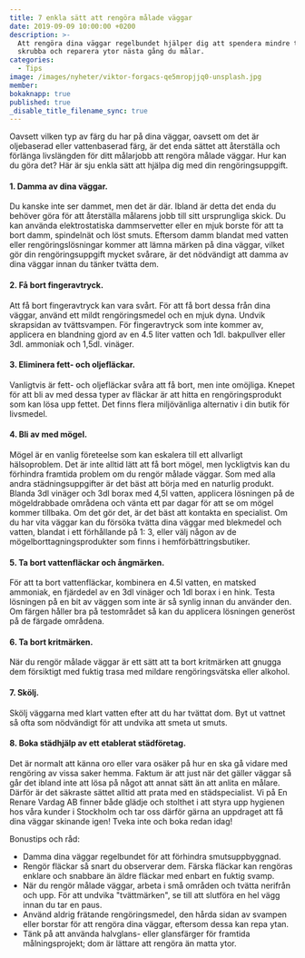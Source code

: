 ```yaml
---
title: 7 enkla sätt att rengöra målade väggar
date: 2019-09-09 10:00:00 +0200
description: >-
  Att rengöra dina väggar regelbundet hjälper dig att spendera mindre tid på att
  skrubba och reparera ytor nästa gång du målar.
categories:
  - Tips
image: /images/nyheter/viktor-forgacs-qe5mropjjq0-unsplash.jpg
member:
bokaknapp: true
published: true
_disable_title_filename_sync: true
---
```


Oavsett vilken typ av f&auml;rg du har p&aring; dina v&auml;ggar, oavsett om det &auml;r oljebaserad eller vattenbaserad f&auml;rg, &auml;r det enda s&auml;ttet att &aring;terst&auml;lla och förl&auml;nga livsl&auml;ngden för ditt m&aring;larjobb att rengöra m&aring;lade v&auml;ggar. Hur kan du göra det? H&auml;r &auml;r sju enkla s&auml;tt att hj&auml;lpa dig med din rengöringsuppgift.

#### 1\. Damma av dina v&auml;ggar.

Du kanske inte ser dammet, men det &auml;r d&auml;r. Ibland &auml;r detta det enda du behöver göra för att &aring;terst&auml;lla m&aring;larens jobb till sitt ursprungliga skick. Du kan anv&auml;nda elektrostatiska dammservetter eller en mjuk borste för att ta bort damm, spindeln&auml;t och löst smuts. Eftersom damm blandat med vatten eller rengöringslösningar kommer att l&auml;mna m&auml;rken p&aring; dina v&auml;ggar, vilket gör din rengöringsuppgift mycket sv&aring;rare, &auml;r det nödv&auml;ndigt att damma av dina v&auml;ggar innan du t&auml;nker tv&auml;tta dem.

#### 2\. F&aring; bort fingeravtryck.

Att f&aring; bort fingeravtryck kan vara sv&aring;rt. För att f&aring; bort dessa fr&aring;n dina v&auml;ggar, anv&auml;nd ett mildt rengöringsmedel och en mjuk dyna. Undvik skrapsidan av tv&auml;ttsvampen. För fingeravtryck som inte kommer av, applicera en blandning gjord av en 4.5 liter vatten och 1dl. bakpullver eller 3dl. ammoniak och 1,5dl. vin&auml;ger.

#### 3\. Eliminera fett- och oljefl&auml;ckar.

Vanligtvis &auml;r fett- och oljefl&auml;ckar sv&aring;ra att f&aring; bort, men inte omöjliga. Knepet för att bli av med dessa typer av fl&auml;ckar &auml;r att hitta en rengöringsprodukt som kan lösa upp fettet. Det finns flera miljöv&auml;nliga alternativ i din butik för livsmedel.

#### 4\. Bli av med mögel.

Mögel &auml;r en vanlig företeelse som kan eskalera till ett allvarligt h&auml;lsoproblem. Det &auml;r inte alltid l&auml;tt att f&aring; bort mögel, men lyckligtvis kan du förhindra framtida problem om du rengör m&aring;lade v&auml;ggar. Som med alla andra st&auml;dningsuppgifter &auml;r det b&auml;st att börja med en naturlig produkt. Blanda 3dl vin&auml;ger och 3dl borax med 4,5l vatten, applicera lösningen p&aring; de mögeldrabbade omr&aring;dena och v&auml;nta ett par dagar för att se om mögel kommer tillbaka. Om det gör det, &auml;r det b&auml;st att kontakta en specialist. Om du har vita v&auml;ggar kan du försöka tv&auml;tta dina v&auml;ggar med blekmedel och vatten, blandat i ett förh&aring;llande p&aring; 1: 3, eller v&auml;lj n&aring;gon av de mögelborttagningsprodukter som finns i hemförb&auml;ttringsbutiker.

#### 5\. Ta bort vattenfl&auml;ckar och &aring;ngm&auml;rken.

För att ta bort vattenfl&auml;ckar, kombinera en 4.5l vatten, en matsked ammoniak, en fj&auml;rdedel av en 3dl vin&auml;ger och 1dl borax i en hink. Testa lösningen p&aring; en bit av v&auml;ggen som inte &auml;r s&aring; synlig innan du anv&auml;nder den. Om f&auml;rgen h&aring;ller bra p&aring; testomr&aring;det s&aring; kan du applicera lösningen generöst p&aring; de f&auml;rgade omr&aring;dena.

#### 6\. Ta bort kritm&auml;rken.

N&auml;r du rengör m&aring;lade v&auml;ggar &auml;r ett s&auml;tt att ta bort kritm&auml;rken att gnugga dem försiktigt med fuktig trasa med mildare rengöringsv&auml;tska eller alkohol.

#### 7\. Skölj.

Skölj v&auml;ggarna med klart vatten efter att du har tv&auml;ttat dom. Byt ut vattnet s&aring; ofta som nödv&auml;ndigt för att undvika att smeta ut smuts.

#### 8\. Boka st&auml;dhj&auml;lp av ett etablerat st&auml;dföretag.

Det &auml;r normalt att k&auml;nna oro eller vara os&auml;ker p&aring; hur en ska g&aring; vidare med rengöring av vissa saker hemma. Faktum &auml;r att just n&auml;r det g&auml;ller v&auml;ggar s&aring; g&aring;r det ibland inte att lösa p&aring; n&aring;got att annat s&auml;tt &auml;n att anlita en m&aring;lare. D&auml;rför &auml;r det s&auml;kraste s&auml;ttet alltid att prata med en st&auml;dspecialist. Vi p&aring; En Renare Vardag AB finner b&aring;de gl&auml;dje och stolthet i att styra upp hygienen hos v&aring;ra kunder i Stockholm och tar oss d&auml;rför g&auml;rna an uppdraget att f&aring; dina v&auml;ggar skinande igen\! Tveka inte och boka redan idag\!

Bonustips och r&aring;d:

* Damma dina v&auml;ggar regelbundet för att förhindra smutsuppbyggnad.
* Rengör fl&auml;ckar s&aring; snart du observerar dem. F&auml;rska fl&auml;ckar kan rengöras enklare och snabbare &auml;n &auml;ldre fl&auml;ckar med enbart en fuktig svamp.
* N&auml;r du rengör m&aring;lade v&auml;ggar, arbeta i sm&aring; omr&aring;den och tv&auml;tta nerifr&aring;n och upp. För att undvika "tv&auml;ttm&auml;rken", se till att slutföra en hel v&auml;gg innan du tar en paus.
* Anv&auml;nd aldrig fr&auml;tande rengöringsmedel, den h&aring;rda sidan av svampen eller borstar för att rengöra dina v&auml;ggar, eftersom dessa kan repa ytan.
* T&auml;nk p&aring; att anv&auml;nda halvglans- eller glansf&auml;rger för framtida m&aring;lningsprojekt; dom &auml;r l&auml;ttare att rengöra &auml;n matta ytor.